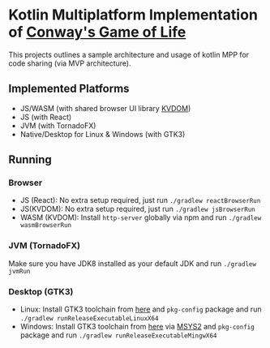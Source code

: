 # Kotlin Multiplatform Implementation of [Conway's Game of Life](https://en.wikipedia.org/wiki/Conway%27s_Game_of_Life)

This projects outlines a sample architecture and usage of kotlin MPP for code sharing (via MVP architecture).
## Implemented Platforms
* JS/WASM (with shared browser UI library [KVDOM](https://gitlab.com/lt.petuska/kvdom))
* JS (with React)
* JVM (with TornadoFX)
* Native/Desktop for Linux & Windows (with GTK3)

## Running
### Browser
* JS (React): No extra setup required, just run `./gradlew reactBrowserRun`
* JS(KVDOM): No extra setup required, just run `./gradlew jsBrowserRun`
* WASM (KVDOM): Install `http-server` globally via npm and run `./gradlew wasmBrowserRun`

### JVM (TornadoFX)
Make sure you have JDK8 installed as your default JDK and run `./gradlew jvmRun`

### Desktop (GTK3)
* Linux: Install GTK3 toolchain from [here](https://www.gtk.org/download/linux.php) and `pkg-config` package and run `./gradlew runReleaseExecutableLinuxX64`
* Windows: Install GTK3 toolchain from [here](https://www.gtk.org/download/windows.php) via [MSYS2](https://www.msys2.org/) and `pkg-config` package and run `./gradlew runReleaseExecutableMingwX64`
